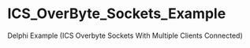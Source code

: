 # ICS_OverByte_Sockets_Example
Delphi Example (ICS Overbyte Sockets With Multiple Clients Connected)
